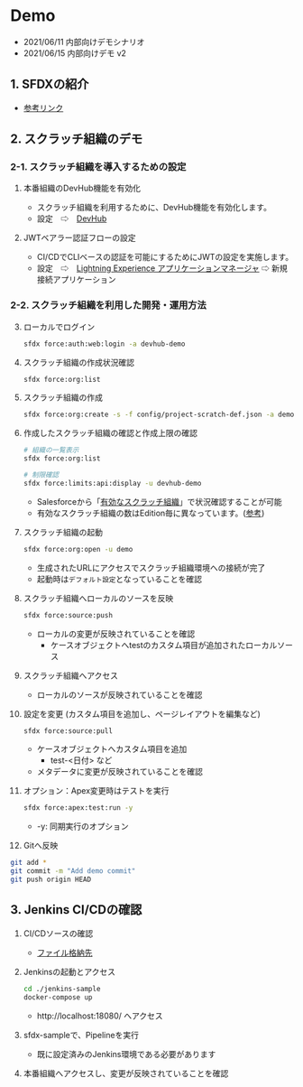 # Demo

* 2021/06/11 内部向けデモシナリオ
* 2021/06/15 内部向けデモ v2

## 1. SFDXの紹介

* [参考リンク](https://buildersbox.corp-sansan.com/entry/2019/07/25/125610)

## 2. スクラッチ組織のデモ

### 2-1. スクラッチ組織を導入するための設定

1. 本番組織のDevHub機能を有効化

    * スクラッチ組織を利用するために、DevHub機能を有効化します。
    * 設定　⇨　[DevHub](https://scsk72-dev-ed.lightning.force.com/lightning/setup/DevHub/home)

2. JWTベアラー認証フローの設定

    * CI/CDでCLIベースの認証を可能にするためにJWTの設定を実施します。
    * 設定　⇨　[Lightning Experience アプリケーションマネージャ](https://scsk72-dev-ed.lightning.force.com/lightning/setup/NavigationMenus/home) ⇨ 新規接続アプリケーション

### 2-2. スクラッチ組織を利用した開発・運用方法

3. ローカルでログイン

    ```bash
    sfdx force:auth:web:login -a devhub-demo
    ```

4. スクラッチ組織の作成状況確認
  
   ```bash
   sfdx force:org:list
   ```

5. スクラッチ組織の作成

    ```bash
    sfdx force:org:create -s -f config/project-scratch-def.json -a demo
    ```

6. 作成したスクラッチ組織の確認と作成上限の確認
  
   ```bash
   # 組織の一覧表示
   sfdx force:org:list

   # 制限確認
   sfdx force:limits:api:display -u devhub-demo
   ```

    * Salesforceから「[有効なスクラッチ組織](https://scsk72-dev-ed.lightning.force.com/lightning/o/ActiveScratchOrg/list?filterName=Recent)」で状況確認することが可能
    * 有効なスクラッチ組織の数はEdition毎に異なっています。([参考](https://developer.salesforce.com/docs/atlas.ja-jp.230.0.sfdx_dev.meta/sfdx_dev/sfdx_dev_scratch_orgs_editions_and_allocations.htm))

7. スクラッチ組織の起動

    ```bash
    sfdx force:org:open -u demo
    ```

    * 生成されたURLにアクセスでスクラッチ組織環境への接続が完了
    * 起動時は`デフォルト設定`となっていることを確認

8. スクラッチ組織へローカルのソースを反映
  
    ```bash
    sfdx force:source:push
    ```

    * ローカルの変更が反映されていることを確認
      * ケースオブジェクトへtestのカスタム項目が追加されたローカルソース

9. スクラッチ組織へアクセス
    * ローカルのソースが反映されていることを確認

10. 設定を変更 (カスタム項目を追加し、ページレイアウトを編集など)

    ```bash
    sfdx force:source:pull
    ```

    * ケースオブジェクトへカスタム項目を追加
      * test-<日付> など
    * メタデータに変更が反映されていることを確認

11. オプション：Apex変更時はテストを実行

    ```bash
    sfdx force:apex:test:run -y
    ```

    * -y: 同期実行のオプション

12. Gitへ反映
  
  ```bash
  git add *
  git commit -m "Add demo commit"
  git push origin HEAD
  ```

## 3. Jenkins CI/CDの確認

1. CI/CDソースの確認

    * [ファイル格納先](https://code-repo.develop.devcond-test.net/user.tomoatsu.sekikawa/sfdx-sample/-/blob/develop/jenkins/jenkins-sample/jenkinsfiles/sfdx-sample.groovy)

2. Jenkinsの起動とアクセス

    ```bash
    cd ./jenkins-sample
    docker-compose up
    ```

    * http://localhost:18080/ へアクセス

3. sfdx-sampleで、Pipelineを実行
   * 既に設定済みのJenkins環境である必要があります

4. 本番組織へアクセスし、変更が反映されていることを確認
